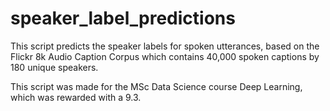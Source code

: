 # speaker_label_predictions
This script predicts the speaker labels for spoken utterances, based on the Flickr 8k Audio Caption Corpus which contains 40,000 spoken captions by 180 unique speakers. 

This script was made for the MSc Data Science course Deep Learning, which was rewarded with a 9.3.

